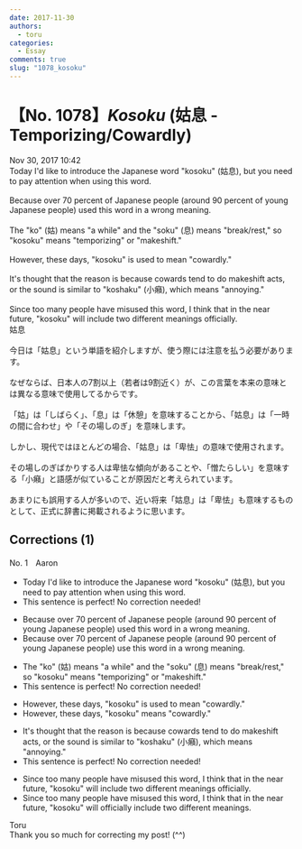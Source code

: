 ```yaml
---
date: 2017-11-30
authors:
  - toru
categories:
  - Essay
comments: true
slug: "1078_kosoku"
---
```


# 【No. 1078】<strong><em>Kosoku</em></strong> (姑息 - Temporizing/Cowardly)
<div class="date">Nov 30, 2017 10:42</div>
<div id="post"><div id="body_show_ori">
Today I'd like to introduce the Japanese word "kosoku" (姑息), but you need to pay attention when using this word.<br/><br/>Because over 70 percent of Japanese people (around 90 percent of young Japanese people) used this word in a wrong meaning.<br/><br/>The "ko" (姑) means "a while" and the "soku" (息) means "break/rest," so "kosoku" means "temporizing" or "makeshift."<br/><br/>However, these days, "kosoku" is used to mean "cowardly."<br/><br/>It's thought that the reason is because cowards tend to do makeshift acts, or the sound is similar to "koshaku" (小癪), which means "annoying."<br/><br/>Since too many people have misused this word, I think that in the near future, "kosoku" will include two different meanings officially.
</div></div>

<!-- more -->

<div id="post_ja"><div id="body_show_mo">
姑息<br/><br/>今日は「姑息」という単語を紹介しますが、使う際には注意を払う必要があります。<br/><br/>なぜならば、日本人の7割以上（若者は9割近く）が、この言葉を本来の意味とは異なる意味で使用してるからです。<br/><br/>「姑」は「しばらく」、「息」は「休憩」を意味することから、「姑息」は「一時の間に合わせ」や「その場しのぎ」を意味します。<br/><br/>しかし、現代ではほとんどの場合、「姑息」は「卑怯」の意味で使用されます。<br/><br/>その場しのぎばかりする人は卑怯な傾向があることや、「憎たらしい」を意味する「小癪」と語感が似ていることが原因だと考えられています。<br/><br/>あまりにも誤用する人が多いので、近い将来「姑息」は「卑怯」も意味するものとして、正式に辞書に掲載されるように思います。
</div></div>

## Corrections (1)
<div id="block"><div class="first_name"> No. 1　<span class="just_name">Aaron</span></div><div id="block2">
<ul class="correction_field">
<li class="incorrect">Today I'd like to introduce the Japanese word "kosoku" (姑息), but you need to pay attention when using this word.</li>
<li class="corrected perfect">This sentence is perfect! No correction needed!</li>
</ul>
<ul class="correction_field">
<li class="incorrect">Because over 70 percent of Japanese people (around 90 percent of young Japanese people) used this word in a wrong meaning.</li>
<li class="corrected correct">
Because over 70 percent of Japanese people (around 90 percent of young Japanese people) use this word in a wrong meaning.
</li>
</ul>
<ul class="correction_field">
<li class="incorrect">The "ko" (姑) means "a while" and the "soku" (息) means "break/rest," so "kosoku" means "temporizing" or "makeshift."</li>
<li class="corrected perfect">This sentence is perfect! No correction needed!</li>
</ul>
<ul class="correction_field">
<li class="incorrect">However, these days, "kosoku" is used to mean "cowardly."</li>
<li class="corrected correct">
However, these days, "kosoku" means "cowardly."
</li>
</ul>
<ul class="correction_field">
<li class="incorrect">It's thought that the reason is because cowards tend to do makeshift acts, or the sound is similar to "koshaku" (小癪), which means "annoying."</li>
<li class="corrected perfect">This sentence is perfect! No correction needed!</li>
</ul>
<ul class="correction_field">
<li class="incorrect">Since too many people have misused this word, I think that in the near future, "kosoku" will include two different meanings officially.</li>
<li class="corrected correct">
Since too many people have misused this word, I think that in the near future, "kosoku" will officially include two different meanings.
</li>
</ul>
</div><div class="name"><span class="just_name">Toru</span><br>
Thank you so much for correcting my post! (^^)
</div>
</div>
